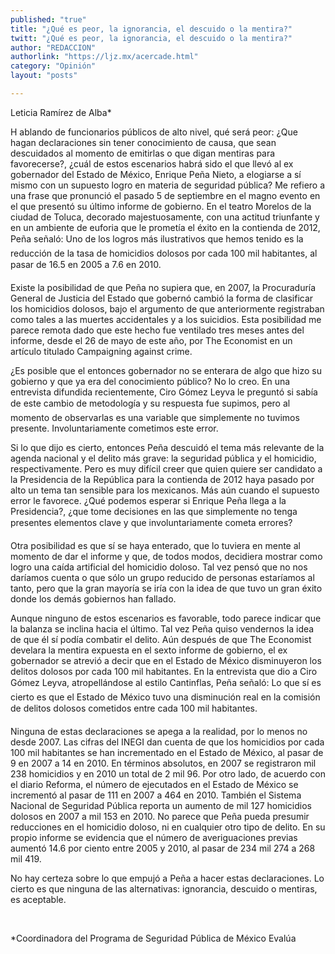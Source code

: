 ```yaml
---
published: "true"
title: "¿Qué es peor, la ignorancia, el descuido o la mentira?"
twitt: "¿Qué es peor, la ignorancia, el descuido o la mentira?"
author: "REDACCION"
authorlink: "https://ljz.mx/acercade.html"
category: "Opinión"
layout: "posts"

---
```



  Leticia Ramírez de Alba*



  H ablando de funcionarios públicos de alto nivel, qué será peor: ¿Que hagan declaraciones sin tener conocimiento de causa, que sean descuidados al momento de emitirlas o que digan mentiras para favorecerse?, ¿cuál de estos escenarios habrá sido el que llevó al ex gobernador del Estado de México, Enrique Peña Nieto, a elogiarse a sí mismo con un supuesto logro en materia de seguridad pública? Me refiero a una frase que pronunció el pasado 5 de septiembre en el magno evento en el que presentó su último informe de gobierno. En el teatro Morelos de la ciudad de Toluca, decorado majestuosamente, con una actitud triunfante y en un ambiente de euforia que le prometía el éxito en la contienda de 2012, Peña señaló: Uno de los logros más ilustrativos que hemos tenido es la reducción de la tasa de homicidios dolosos por cada 100 mil habitantes, al pasar de 16.5 en 2005 a 7.6 en 2010.



  Existe la posibilidad de que Peña no supiera que, en 2007, la Procuraduría General de Justicia del Estado que gobernó cambió la forma de clasificar los homicidios dolosos, bajo el argumento de que anteriormente registraban como tales a las muertes accidentales y a los suicidios. Esta posibilidad me parece remota dado que este hecho fue ventilado tres meses antes del informe, desde el 26 de mayo de este año, por The Economist en un artículo titulado Campaigning against crime.



  ¿Es posible que el entonces gobernador no se enterara de algo que hizo su gobierno y que ya era del conocimiento público? No lo creo. En una entrevista difundida recientemente, Ciro Gómez Leyva le preguntó si sabía de este cambio de metodología y su respuesta fue supimos, pero al momento de observarlas es una variable que simplemente no tuvimos presente. Involuntariamente cometimos este error.



  Si lo que dijo es cierto, entonces Peña descuidó el tema más relevante de la agenda nacional y el delito más grave: la seguridad pública y el homicidio, respectivamente. Pero es muy difícil creer que quien quiere ser candidato a la Presidencia de la República para la contienda de 2012 haya pasado por alto un tema tan sensible para los mexicanos. Más aún cuando el supuesto error le favorece. ¿Qué podemos esperar si Enrique Peña llega a la Presidencia?, ¿que tome decisiones en las que simplemente no tenga presentes elementos clave y que involuntariamente cometa errores?



  Otra posibilidad es que sí se haya enterado, que lo tuviera en mente al momento de dar el informe y que, de todos modos, decidiera mostrar como logro una caída artificial del homicidio doloso. Tal vez pensó que no nos daríamos cuenta o que sólo un grupo reducido de personas estaríamos al tanto, pero que la gran mayoría se iría con la idea de que tuvo un gran éxito donde los demás gobiernos han fallado.



  Aunque ninguno de estos escenarios es favorable, todo parece indicar que la balanza se inclina hacia el último. Tal vez Peña quiso vendernos la idea de que él sí podía combatir el delito. Aún después de que The Economist develara la mentira expuesta en el sexto informe de gobierno, el ex gobernador se atrevió a decir que en el Estado de México disminuyeron los delitos dolosos por cada 100 mil habitantes. En la entrevista que dio a Ciro Gómez Leyva, atropellándose al estilo Cantinflas, Peña señaló: Lo que sí es cierto es que el Estado de México tuvo una disminución real en la comisión de delitos dolosos cometidos entre cada 100 mil habitantes.



  Ninguna de estas declaraciones se apega a la realidad, por lo menos no desde 2007. Las cifras del INEGI dan cuenta de que los homicidios por cada 100 mil habitantes se han incrementado en el Estado de México, al pasar de 9 en 2007 a 14 en 2010. En términos absolutos, en 2007 se registraron mil 238 homicidios y en 2010 un total de 2 mil 96. Por otro lado, de acuerdo con el diario Reforma, el número de ejecutados en el Estado de México se incrementó al pasar de 111 en 2007 a 464 en 2010. También el Sistema Nacional de Seguridad Pública reporta un aumento de mil 127 homicidios dolosos en 2007 a mil 153 en 2010. No parece que Peña pueda presumir reducciones en el homicidio doloso, ni en cualquier otro tipo de delito. En su propio informe se evidencia que el número de averiguaciones previas aumentó 14.6 por ciento entre 2005 y 2010, al pasar de 234 mil 274 a 268 mil 419.



  No hay certeza sobre lo que empujó a Peña a hacer estas declaraciones. Lo cierto es que ninguna de las alternativas: ignorancia, descuido o mentiras, es aceptable.



   



  *Coordinadora del Programa de Seguridad Pública de México Evalúa

